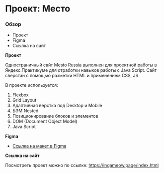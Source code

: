 # Проект: Место

### Обзор
* Проект
* Figma
* Ссылка на сайт

**Проект**

Одностраничный сайт Mesto Russia выполнен для проектной работы в Яндекс.Практикуме для отработки навыков работы с Java Script. Сайт сверстан с помощью разметки HTML и применением CSS, JS.  

В проекте используется:
1. Flexbox   
2. Grid Layout  
3. Адаптивная верстка под Desktop и Mobile  
4. БЭМ Nested  
5. Позиционирование блоков и элементов  
6. DOM (Document Object Model)
7. Java Script

**Figma**


* [Ссылка на макет в Figma](https://www.figma.com/file/2cn9N9jSkmxD84oJik7xL7/JavaScript.-Sprint-4?node-id=0%3A1)
 

**Ссылка на сайт**

Посмотреть проект можно по ссылке:
https://ingameow.page/index.html